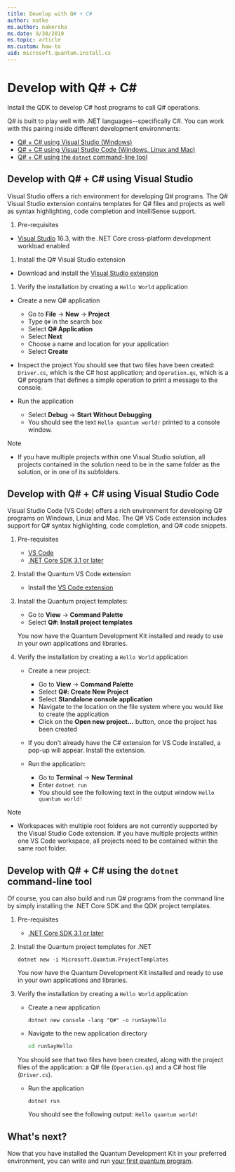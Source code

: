 ```yaml
---
title: Develop with Q# + C#
author: natke
ms.author: nakersha
ms.date: 9/30/2019
ms.topic: article
ms.custom: how-to
uid: microsoft.quantum.install.cs
---
```

# Develop with Q# + C#

Install the QDK to develop C# host programs to call Q# operations.

Q# is built to play well with .NET languages--specifically C#. You can work with this pairing inside different development environments:

- [Q# + C# using Visual Studio (Windows)](#VS)
- [Q# + C# using Visual Studio Code (Windows, Linux and Mac)](#VSC)
- [Q# + C# using the `dotnet` command-line tool](#command)

## Develop with Q# + C# using Visual Studio <a name="VS"></a>

Visual Studio offers a rich environment for developing Q# programs. The Q# Visual Studio extension contains templates for Q# files and projects as well as syntax highlighting, code completion and IntelliSense support.


1. Pre-requisites

- [Visual Studio](https://visualstudio.microsoft.com/downloads/) 16.3, with the .NET Core cross-platform development workload enabled

1. Install the Q# Visual Studio extension

- Download and install the [Visual Studio extension](https://marketplace.visualstudio.com/items?itemName=quantum.DevKit)

1. Verify the installation by creating a `Hello World` application

- Create a new Q# application
  - Go to **File** -> **New** -> **Project**
  - Type `Q#` in the search box
  - Select **Q# Application**
  - Select **Next**
  - Choose a name and location for your application
  - Select **Create**

- Inspect the project
  You should see that two files have been created: `Driver.cs`, which is the C# host application; and `Operation.qs`, which is a Q# program that defines a simple operation to print a message to the console.

- Run the application
  - Select **Debug** -> **Start Without Debugging**
  - You should see the text `Hello quantum world!` printed to a console window.

> [!NOTE]
> * If you have multiple projects within one Visual Studio solution, all projects contained in the solution need to be in the same folder as the solution, or in one of its subfolders.  

## Develop with Q# + C# using Visual Studio Code <a name="VSC"></a>

Visual Studio Code (VS Code) offers a rich environment for developing Q# programs on Windows, Linux and Mac.  The Q# VS Code extension includes support for Q# syntax highlighting, code completion, and Q# code snippets.

1. Pre-requisites

   - [VS Code](https://code.visualstudio.com/download)
   - [.NET Core SDK 3.1 or later](https://www.microsoft.com/net/download)

1. Install the Quantum VS Code extension

    - Install the [VS Code extension](https://marketplace.visualstudio.com/items?itemName=quantum.quantum-devkit-vscode)

1. Install the Quantum project templates:

   - Go to **View** -> **Command Palette**
   - Select **Q#: Install project templates**

    You now have the Quantum Development Kit installed and ready to use in your own applications and libraries.

1. Verify the installation by creating a `Hello World` application

    - Create a new project:

        - Go to **View** -> **Command Palette**
        - Select **Q#: Create New Project**
        - Select **Standalone console application**
        - Navigate to the location on the file system where you would like to create the application
        - Click on the **Open new project...** button, once the project has been created

    - If you don't already have the C# extension for VS Code installed, a pop-up will appear. Install the extension. 

    - Run the application:

        - Go to **Terminal** -> **New Terminal**
		- Enter `dotnet run`
        - You should see the following text in the output window `Hello quantum world!`


> [!NOTE]
> * Workspaces with multiple root folders are not currently supported by the Visual Studio Code extension. If you have multiple projects within one VS Code workspace, all projects need to be contained within the same root folder.

## Develop with Q# + C# using the `dotnet` command-line tool <a name="command"></a>

Of course, you can also build and run Q# programs from the command line by simply installing the .NET Core SDK and the QDK project templates. 

1. Pre-requisites

    - [.NET Core SDK 3.1 or later](https://www.microsoft.com/net/download)

1. Install the Quantum project templates for .NET

    ```dotnetcli
    dotnet new -i Microsoft.Quantum.ProjectTemplates
    ```

    You now have the Quantum Development Kit installed and ready to use in your own applications and libraries.

1. Verify the installation by creating a `Hello World` application

    - Create a new application

       ```dotnetcli
       dotnet new console -lang "Q#" -o runSayHello
       ```

    - Navigate to the new application directory

       ```bash
       cd runSayHello
       ```

    You should see that two files have been created, along with the project files of the application: a Q# file (`Operation.qs`) and a C# host file (`Driver.cs`).

    - Run the application

        ```dotnetcli
        dotnet run
        ```

        You should see the following output: `Hello quantum world!`

    
## What's next?

Now that you have installed the Quantum Development Kit in your preferred environment, you can write and run [your first quantum program](xref:microsoft.quantum.write-program).
